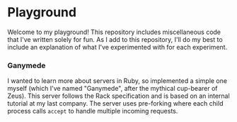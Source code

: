 # Playground

Welcome to my playground! This repository includes miscellaneous code that I've written solely for fun. As I add to this repository, I'll do my best to include an explanation of what I've experimented with for each experiment.

### Ganymede

I wanted to learn more about servers in Ruby, so implemented a simple one myself (which I've named "Ganymede", after the mythical cup-bearer of Zeus). This server follows the Rack specification and is based on an internal tutorial at my last company. The server uses pre-forking where each child process calls `accept` to handle multiple incoming requests.
